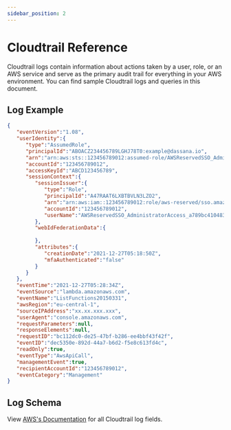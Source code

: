```yaml
---
sidebar_position: 2
---
```


# Cloudtrail Reference

Cloudtrail logs contain information about actions taken by a user, role, or an AWS service and serve as the primary audit trail for everything in your AWS environment. You can find sample Cloudtrail logs and queries in this document.

## Log Example
```json
{
   "eventVersion":"1.08",
   "userIdentity":{
      "type":"AssumedRole",
      "principalId":"ABOACZ234456789LGHJ78T0:example@dassana.io",
      "arn":"arn:aws:sts::123456789012:assumed-role/AWSReservedSSO_AdministratorAccess_a789bc4104839g01/example@dassana.io",
      "accountId":"123456789012",
      "accessKeyId":"ABCD123456789",
      "sessionContext":{
         "sessionIssuer":{
            "type":"Role",
            "principalId":"A47RAAT6LXBTBVLN3LZO2",
            "arn":"arn:aws:iam::123456789012:role/aws-reserved/sso.amazonaws.com/us-west-2/AWSReservedSSO_AdministratorAccess_a789bc4104839g01",
            "accountId":"123456789012",
            "userName":"AWSReservedSSO_AdministratorAccess_a789bc4104839g01"
         },
         "webIdFederationData":{
            
         },
         "attributes":{
            "creationDate":"2021-12-27T05:18:50Z",
            "mfaAuthenticated":"false"
         }
      }
   },
   "eventTime":"2021-12-27T05:28:34Z",
   "eventSource":"lambda.amazonaws.com",
   "eventName":"ListFunctions20150331",
   "awsRegion":"eu-central-1",
   "sourceIPAddress":"xx.xx.xxx.xxx",
   "userAgent":"console.amazonaws.com",
   "requestParameters":null,
   "responseElements":null,
   "requestID":"bc112dc0-de25-47bf-b286-ee4bbf43f42f",
   "eventID":"dec5350e-892d-44a7-b6d2-f5e8c613fd4c",
   "readOnly":true,
   "eventType":"AwsApiCall",
   "managementEvent":true,
   "recipientAccountId":"123456789012",
   "eventCategory":"Management"
}
```

## Log Schema 
View [AWS's Documentation](https://docs.aws.amazon.com/awscloudtrail/latest/userguide/cloudtrail-event-reference-record-contents.html) for all Cloudtrail log fields.
